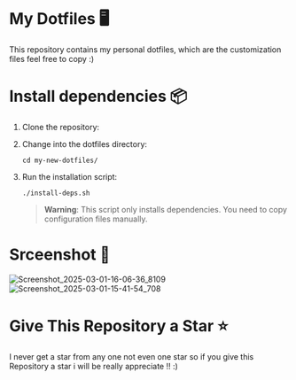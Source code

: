 # My Dotfiles 🖥️

This repository contains my personal dotfiles, which are the customization files feel free to copy :)

# Install dependencies 📦
1. Clone the repository:
2. Change into the dotfiles directory:
   ```
   cd my-new-dotfiles/
   ```

3. Run the installation script:
   ```
   ./install-deps.sh
   ```

   > **Warning**: This script only installs dependencies. You need to copy configuration files manually.

# Srceenshot 📸
![Screenshot_2025-03-01-16-06-36_8109](https://github.com/user-attachments/assets/79aad2b8-ee94-4da7-8098-56e5e31b613e)
![Screenshot_2025-03-01-15-41-54_708](https://github.com/user-attachments/assets/22865024-ddfd-4527-90ae-ac9ac079118d)




# Give This Repository a Star ⭐
I never get a star from any one not even one star so if you give this Repository
a star i will be really appreciate !! :)
